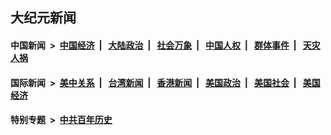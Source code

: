 ## 大纪元新闻

#### 中国新闻 &nbsp;>&nbsp; [中国经济](indexes/ncid283/README.md?06140445) &nbsp;| &nbsp; [大陆政治](indexes/ncid277/README.md?06140445) &nbsp;| &nbsp; [社会万象](indexes/ncid282/README.md?06140445) &nbsp;| &nbsp; [中国人权](indexes/ncid278/README.md?06140445) &nbsp;| &nbsp; [群体事件](indexes/ncid279/README.md?06140445) &nbsp;| &nbsp; [天灾人祸](indexes/ncid280/README.md?06140445)

#### 国际新闻 &nbsp;>&nbsp; [美中关系](indexes/nf1412576/README.md?06140445) &nbsp;| &nbsp; [台湾新闻](indexes/ncid1349361/README.md?06140445) &nbsp;| &nbsp; [香港新闻](indexes/ncid1349362/README.md?06140445) &nbsp;| &nbsp; [美国政治](indexes/ncid1078159/README.md?06140445) &nbsp;| &nbsp; [美国社会](indexes/ncid1078160/README.md?06140445) &nbsp;| &nbsp; [美国经济](indexes/ncid1078158/README.md?06140445)

#### 特别专题 &nbsp;>&nbsp; [中共百年历史](https://github.com/epoch-news/epoch-special/blob/master/README.md?06140445)  
